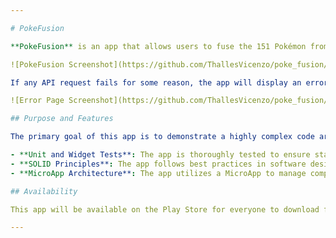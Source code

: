 ```yaml
---

# PokeFusion

**PokeFusion** is an app that allows users to fuse the 151 Pokémon from the first generation. The app features a simple interface where users can select a Pokémon for the head and another for the body, and then tap the "Fuse" button to create a fusion.

![PokeFusion Screenshot](https://github.com/ThallesVicenzo/poke_fusion/assets/77857665/ed36bf2a-4a5f-4b21-8857-ecbc4e315497)

If any API request fails for some reason, the app will display an error page:

![Error Page Screenshot](https://github.com/ThallesVicenzo/poke_fusion/assets/77857665/a169472b-97cd-4b53-8f7c-ca5638dabdf8)

## Purpose and Features

The primary goal of this app is to demonstrate a highly complex code architecture, including:

- **Unit and Widget Tests**: The app is thoroughly tested to ensure stability and functionality.
- **SOLID Principles**: The app follows best practices in software design, such as TDD (Test-Driven Development), various Design Patterns, and the Single Responsibility Principle.
- **MicroApp Architecture**: The app utilizes a MicroApp to manage complex widgets, making the code more modular and maintainable.

## Availability

This app will be available on the Play Store for everyone to download for free!

---
```

